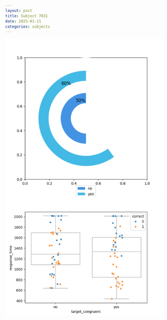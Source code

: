 ```yaml
---
layout: post
title: Subject 7031
date: 2025-01-11
categories: subjects
---
```


![](data/7031/run-24/7031_accuracy_target_congruence.png)
![](data/7031/run-24/7031_rt_congruence.png)
